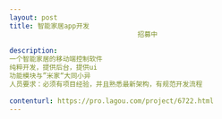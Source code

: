 ```yaml
---                
layout: post       
title: 智能家居app开发
                                招募中
           
description: 
一个智能家居的移动端控制软件
纯粹开发，提供后台，提供ui
功能模块与”米家“大同小异
人员要求：必须有项目经验，并且熟悉最新架构，有规范开发流程
     
contenturl: https://pro.lagou.com/project/6722.html      
---                 
```

